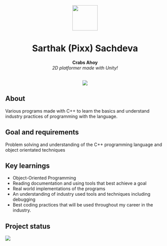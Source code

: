 <div align="center"><img src="https://github.com/itspixxel/RGP_Platformer/blob/maple/Assets/UI/CrabsAhoyIcon.png" width=80></div>
<h1 align="center">Sarthak (Pixx) Sachdeva</h1>
<p align="center"><strong>Crabs Ahoy</strong>
<br><em>2D platformer made with Unity!</em></p>
<br/>
<div align="center"><img src="demo.gif"></img></div>
<h2>About</h2>

Various programs made with C++ to learn the basics and understand industry practices of programming with the language.

<h2>Goal and requirements</h2>

Problem solving and understanding of the C++ programming language and object orientated techniques

<h2>Key learnings</h2>

- Object-Oriented Programming 
- Reading documentation and using tools that best achieve a goal
- Real world implementations of the programs 
- An understanding of industry used tools and techniques including debugging 
- Best coding practices that will be used throughout my career in the industry.

<h2>Project status</h2>
<div><img src="https://progress-bar.dev/95"></div>

